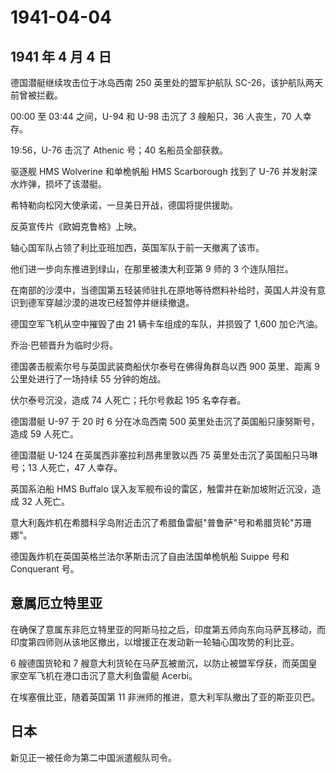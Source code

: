 # 1941-04-04

## 1941 年 4 月 4 日

德国潜艇继续攻击位于冰岛西南 250 英里处的盟军护航队
SC-26，该护航队两天前曾被拦截。

00:00 至 03:44 之间，U-94 和 U-98 击沉了 3 艘船只，36 人丧生，70
人幸存。

19:56，U-76 击沉了 Athenic 号；40 名船员全部获救。

驱逐舰 HMS Wolverine 和单桅帆船 HMS Scarborough 找到了 U-76
并发射深水炸弹，损坏了该潜艇。

希特勒向松冈大使承诺，一旦美日开战，德国将提供援助。

反英宣传片《欧姆克鲁格》上映。

轴心国军队占领了利比亚班加西，英国军队于前一天撤离了该市。

他们进一步向东推进到绿山，在那里被澳大利亚第 9 师的 3 个连队阻拦。

在南部的沙漠中，当德国第五轻装师驻扎在原地等待燃料补给时，英国人并没有意识到德军穿越沙漠的进攻已经暂停并继续撤退。

德国空军飞机从空中摧毁了由 21 辆卡车组成的车队，并损毁了 1,600
加仑汽油。

乔治·巴顿晋升为临时少将。

德国袭击舰索尔号与英国武装商船伏尔泰号在佛得角群岛以西 900 英里、距离 9
公里处进行了一场持续 55 分钟的炮战。

伏尔泰号沉没，造成 74 人死亡；托尔号救起 195 名幸存者。

德国潜艇 U-97 于 20 时 6 分在冰岛西南 500
英里处击沉了英国船只康努斯号，造成 59 人死亡。

德国潜艇 U-124 在英属西非塞拉利昂弗里敦以西 75
英里处击沉了英国船只马琳号；13 人死亡，47 人幸存。

英国系泊船 HMS Buffalo
误入友军舰布设的雷区，触雷并在新加坡附近沉没，造成 32 人死亡。

意大利轰炸机在希腊科孚岛附近击沉了希腊鱼雷艇"普鲁萨"号和希腊货轮"苏珊娜"。

德国轰炸机在英国英格兰法尔茅斯击沉了自由法国单桅帆船 Suippe 号和
Conquerant 号。

## 意属厄立特里亚

在确保了意属东非厄立特里亚的阿斯马拉之后，印度第五师向东向马萨瓦移动，而印度第四师则从该地区撤出，以增援正在发动新一轮轴心国攻势的利比亚。

6 艘德国货轮和 7
艘意大利货轮在马萨瓦被凿沉，以防止被盟军俘获，而英国皇家空军飞机在港口击沉了意大利鱼雷艇
Acerbi。

在埃塞俄比亚，随着英国第 11 非洲师的推进，意大利军队撤出了亚的斯亚贝巴。

## 日本

新见正一被任命为第二中国派遣舰队司令。

